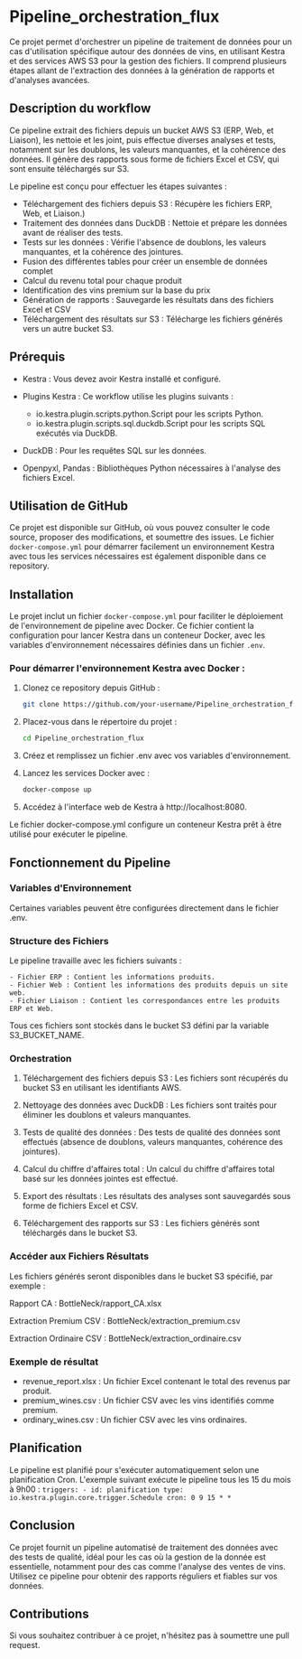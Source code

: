 # Pipeline_orchestration_flux
Ce projet permet d'orchestrer un pipeline de traitement de données pour un cas d'utilisation spécifique autour des données de vins, en utilisant Kestra et des services AWS S3 pour la gestion des fichiers. Il comprend plusieurs étapes allant de l'extraction des données à la génération de rapports et d'analyses avancées.

## Description du workflow
Ce pipeline extrait des fichiers depuis un bucket AWS S3 (ERP, Web, et Liaison), les nettoie et les joint, puis effectue diverses analyses et tests, notamment sur les doublons, les valeurs manquantes, et la cohérence des données. Il génère des rapports sous forme de fichiers Excel et CSV, qui sont ensuite téléchargés sur S3.

Le pipeline est conçu pour effectuer les étapes suivantes :

- Téléchargement des fichiers depuis S3 : Récupère les fichiers ERP, Web, et Liaison.)
- Traitement des données dans DuckDB : Nettoie et prépare les données avant de réaliser des tests.
- Tests sur les données : Vérifie l'absence de doublons, les valeurs manquantes, et la cohérence des jointures.
- Fusion des différentes tables pour créer un ensemble de données complet
- Calcul du revenu total pour chaque produit
- Identification des vins premium sur la base du prix
- Génération de rapports : Sauvegarde les résultats dans des fichiers Excel et CSV
- Téléchargement des résultats sur S3 : Télécharge les fichiers générés vers un autre bucket S3.

## Prérequis
 - Kestra : Vous devez avoir Kestra installé et configuré.
 - Plugins Kestra : Ce workflow utilise les plugins suivants :
      - io.kestra.plugin.scripts.python.Script pour les scripts Python.
      - io.kestra.plugin.scripts.sql.duckdb.Script pour les scripts SQL exécutés via DuckDB.
 - DuckDB : Pour les requêtes SQL sur les données.

 - Openpyxl, Pandas : Bibliothèques Python nécessaires à l'analyse des fichiers Excel.


## Utilisation de GitHub

Ce projet est disponible sur GitHub, où vous pouvez consulter le code source, proposer des modifications, et soumettre des issues. Le fichier `docker-compose.yml` pour démarrer facilement un environnement Kestra avec tous les services nécessaires est également disponible dans ce repository.
  
## Installation
Le projet inclut un fichier `docker-compose.yml` pour faciliter le déploiement de l'environnement de pipeline avec Docker. Ce fichier contient la configuration pour lancer Kestra dans un conteneur Docker, avec les variables d'environnement nécessaires définies dans un fichier `.env`.

### Pour démarrer l'environnement Kestra avec Docker :
1. Clonez ce repository depuis GitHub :
   ```bash
   git clone https://github.com/your-username/Pipeline_orchestration_flux.git

2. Placez-vous dans le répertoire du projet :

   ```bash
   cd Pipeline_orchestration_flux

3. Créez et remplissez un fichier .env avec vos variables d'environnement.

4. Lancez les services Docker avec :

   ```bash
   docker-compose up


5. Accédez à l'interface web de Kestra à http://localhost:8080.

Le fichier docker-compose.yml configure un conteneur Kestra prêt à être utilisé pour exécuter le pipeline.

## Fonctionnement du Pipeline
### Variables d'Environnement
Certaines variables peuvent être configurées directement dans le fichier .env. 

### Structure des Fichiers
Le pipeline travaille avec les fichiers suivants :

    - Fichier ERP : Contient les informations produits.
    - Fichier Web : Contient les informations des produits depuis un site web.
    - Fichier Liaison : Contient les correspondances entre les produits ERP et Web.
Tous ces fichiers sont stockés dans le bucket S3 défini par la variable S3_BUCKET_NAME.

### Orchestration
1. Téléchargement des fichiers depuis S3 : Les fichiers sont récupérés du bucket S3 en utilisant les identifiants AWS.

2. Nettoyage des données avec DuckDB : Les fichiers sont traités pour éliminer les doublons et valeurs manquantes.

3. Tests de qualité des données : Des tests de qualité des données sont effectués (absence de doublons, valeurs manquantes, cohérence des jointures).

4. Calcul du chiffre d'affaires total : Un calcul du chiffre d'affaires total basé sur les données jointes est effectué.

5. Export des résultats : Les résultats des analyses sont sauvegardés sous forme de fichiers Excel et CSV.

6. Téléchargement des rapports sur S3 : Les fichiers générés sont téléchargés dans le bucket S3.


### Accéder aux Fichiers Résultats
Les fichiers générés seront disponibles dans le bucket S3 spécifié, par exemple :

Rapport CA : BottleNeck/rapport_CA.xlsx

Extraction Premium CSV : BottleNeck/extraction_premium.csv

Extraction Ordinaire CSV : BottleNeck/extraction_ordinaire.csv


### Exemple de résultat
- revenue_report.xlsx : Un fichier Excel contenant le total des revenus par produit.
- premium_wines.csv : Un fichier CSV avec les vins identifiés comme premium.
- ordinary_wines.csv : Un fichier CSV avec les vins ordinaires.
  
## Planification
Le pipeline est planifié pour s'exécuter automatiquement selon une planification Cron. L'exemple suivant exécute le pipeline tous les 15 du mois à 9h00 :
    `triggers:
      - id: planification
        type: io.kestra.plugin.core.trigger.Schedule
        cron: 0 9 15 * *`

## Conclusion
Ce projet fournit un pipeline automatisé de traitement des données avec des tests de qualité, idéal pour les cas où la gestion de la donnée est essentielle, notamment pour des cas comme l'analyse des ventes de vins. Utilisez ce pipeline pour obtenir des rapports réguliers et fiables sur vos données.

## Contributions
Si vous souhaitez contribuer à ce projet, n'hésitez pas à soumettre une pull request.




